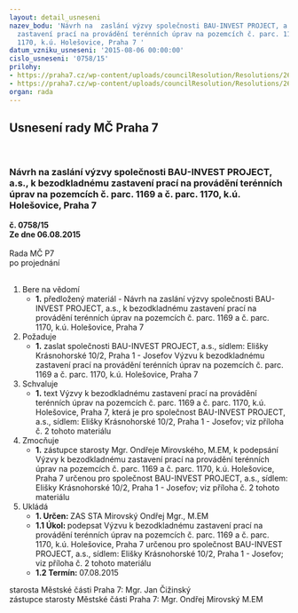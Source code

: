 ```yaml
---
layout: detail_usneseni
nazev_bodu: 'Návrh na  zaslání výzvy společnosti BAU-INVEST PROJECT, a.s., k bezodkladnému
  zastavení prací na provádění terénních úprav na pozemcích č. parc. 1169 a č. parc.
  1170, k.ú. Holešovice, Praha 7 '
datum_vzniku_usneseni: '2015-08-06 00:00:00'
cislo_usneseni: '0758/15'
prilohy:
- https://praha7.cz/wp-content/uploads/councilResolution/Resolutions/26091/51-15-d%c5%afvodov%c3%a1_bau_invest_v%c3%bdzva.doc
- https://praha7.cz/wp-content/uploads/councilResolution/Resolutions/26091/51-15-bau_invest_vyzva.doc
organ: rada
---
```

<div id="ucUsn_pList" class="usn">
	<span><h2>Usnesení rady MČ Praha 7 </h2>
<br></span><div class="standBody">
<span><h3>Návrh na  zaslání výzvy společnosti BAU-INVEST PROJECT, a.s., k bezodkladnému zastavení prací na provádění terénních úprav na pozemcích č. parc. 1169 a č. parc. 1170, k.ú. Holešovice, Praha 7 </h3></span><div class="center">
		<strong>č. 0758/15</strong><br>
	</div>
<div class="center">
		<strong>Ze dne 06.08.2015</strong><br><br>
	</div>Rada MČ P7<br> po projednání<br><br><ol>
<li>Bere na vědomí<ul><li>
<strong>1.</strong> předložený materiál - Návrh na  zaslání výzvy společnosti BAU-INVEST PROJECT, a.s., k bezodkladnému zastavení prací na provádění terénních úprav  na pozemcích č. parc. 1169 a č. parc. 1170, k.ú. Holešovice, Praha 7 </li></ul>
</li>
<li>Požaduje<ul><li>
<strong>1.</strong> zaslat společnosti BAU-INVEST PROJECT, a.s., sídlem: Elišky Krásnohorské 10/2, Praha 1 - Josefov Výzvu k bezodkladnému zastavení prací na provádění terénních úprav na pozemcích č. parc. 1169 a č. parc. 1170, k.ú. Holešovice,  Praha 7 </li></ul>
</li>
<li>Schvaluje<ul><li>
<strong>1.</strong> text  Výzvy k bezodkladnému zastavení prací na provádění terénních úprav  na pozemcích č. parc. 1169 a č. parc. 1170,  k.ú. Holešovice, Praha 7, která je   pro společnost BAU-INVEST PROJECT, a.s., sídlem: Elišky Krásnohorské 10/2, Praha 1 - Josefov;  viz příloha č. 2 tohoto materiálu</li></ul>
</li>
<li>Zmocňuje<ul><li>
<strong>1.</strong> zástupce starosty Mgr. Ondřeje Mirovského, M.EM, k podepsání Výzvy  k bezodkladnému zastavení prací na provádění terénních úprav na pozemcích č. parc. 1169 a č. parc. 1170,  k.ú. Holešovice, Praha 7 určenou pro společnost BAU-INVEST PROJECT, a.s., sídlem: Elišky Krásnohorské 10/2, Praha 1 - Josefov;  viz příloha č. 2 tohoto materiálu    </li></ul>
</li>
<li>Ukládá<ul>
<li>
<strong>1. Určen: </strong>ZAS STA Mirovský Ondřej Mgr., M.EM</li>
<li>
<strong>1.1 Úkol: </strong>podepsat Výzvu k bezodkladnému zastavení prací na provádění terénních úprav na pozemcích č. parc. 1169 a č. parc. 1170,  k.ú. Holešovice, Praha 7 určenou pro společnost BAU-INVEST PROJECT, a.s., sídlem: Elišky Krásnohorské 10/2, Praha 1 - Josefov;  viz příloha č. 2 tohoto materiálu </li>
<li>
<strong>1.2 Termín: </strong>07.08.2015</li>
</ul>
</li>
</ol>starosta Městské části Praha 7: Mgr. Jan Čižinský<br>zástupce starosty Městské části Praha 7: Mgr. Ondřej Mirovský M.EM 
</div>
</div>